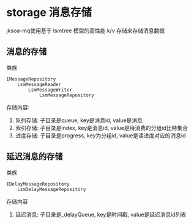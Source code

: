 # storage 消息存储

jksoa-mq使用基于 lsmtree 模型的高性能 k/v 存储来存储消息数据

## 消息的存储

类族

```
IMessageRepository
    LsmMessageReader
        LsmMessageWriter
            LsmMessageRepository
```

存储内容:
1. 队列存储: 子目录是queue, key是消息id, value是消息
2. 索引存储: 子目录是index, key是消息id, value是待消费的分组id比特集合
3. 进度存储: 子目录是progress, key为分组id, value是读进度对应的消息id

## 延迟消息的存储

类族

```
IDelayMessageRepository
    LsmDelayMessageRepository
```

存储内容
1. 延迟消息: 子目录是_delayQueue, key是时间戳, value是延迟消息id列表
